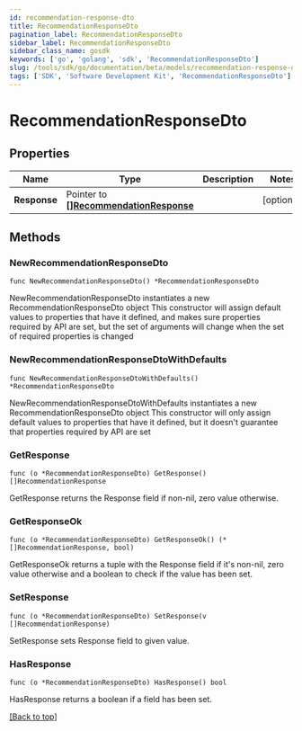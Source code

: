 ```yaml
---
id: recommendation-response-dto
title: RecommendationResponseDto
pagination_label: RecommendationResponseDto
sidebar_label: RecommendationResponseDto
sidebar_class_name: gosdk
keywords: ['go', 'golang', 'sdk', 'RecommendationResponseDto'] 
slug: /tools/sdk/go/documentation/beta/models/recommendation-response-dto
tags: ['SDK', 'Software Development Kit', 'RecommendationResponseDto']
---
```


# RecommendationResponseDto

## Properties

Name | Type | Description | Notes
------------ | ------------- | ------------- | -------------
**Response** | Pointer to [**[]RecommendationResponse**](RecommendationResponse) |  | [optional] 

## Methods

### NewRecommendationResponseDto

`func NewRecommendationResponseDto() *RecommendationResponseDto`

NewRecommendationResponseDto instantiates a new RecommendationResponseDto object
This constructor will assign default values to properties that have it defined,
and makes sure properties required by API are set, but the set of arguments
will change when the set of required properties is changed

### NewRecommendationResponseDtoWithDefaults

`func NewRecommendationResponseDtoWithDefaults() *RecommendationResponseDto`

NewRecommendationResponseDtoWithDefaults instantiates a new RecommendationResponseDto object
This constructor will only assign default values to properties that have it defined,
but it doesn't guarantee that properties required by API are set

### GetResponse

`func (o *RecommendationResponseDto) GetResponse() []RecommendationResponse`

GetResponse returns the Response field if non-nil, zero value otherwise.

### GetResponseOk

`func (o *RecommendationResponseDto) GetResponseOk() (*[]RecommendationResponse, bool)`

GetResponseOk returns a tuple with the Response field if it's non-nil, zero value otherwise
and a boolean to check if the value has been set.

### SetResponse

`func (o *RecommendationResponseDto) SetResponse(v []RecommendationResponse)`

SetResponse sets Response field to given value.

### HasResponse

`func (o *RecommendationResponseDto) HasResponse() bool`

HasResponse returns a boolean if a field has been set.


[[Back to top]](#) 


